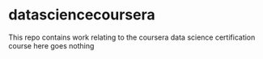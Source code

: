 # datasciencecoursera
This repo contains work relating to the coursera data science certification course
here goes nothing
